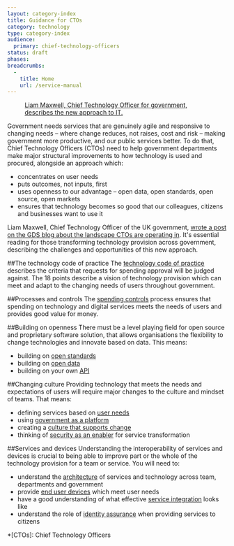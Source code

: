 ```yaml
---
layout: category-index
title: Guidance for CTOs
category: technology
type: category-index
audience:
  primary: chief-technology-officers
status: draft
phases:
breadcrumbs:
  -
    title: Home
    url: /service-manual
---
```


<figure class="media-player-wrapper video"><a href="https://www.youtube.com/watch?v=mVuJPk8Kf3U">Liam Maxwell, Chief Technology Officer for government, describes the new approach to IT.</a></figure>

Government needs services that are genuinely agile and responsive to changing needs – where change reduces, not raises, cost and risk – making government more productive, and our public services better. To do that, Chief Technology Officers (CTOs) need to help government departments make major structural improvements to how technology is used and procured, alongside an approach which:

* concentrates on user needs
* puts outcomes, not inputs, first
* uses openness to our advantage – open data, open standards, open source, open markets
* ensures that technology becomes so good that our colleagues, citizens and businesses want to use it

Liam Maxwell, Chief Technology Officer of the UK government, [wrote a post on the GDS blog about the landscape CTOs are operating in](http://digital.cabinetoffice.gov.uk/2013/05/21/rebalancing-tech-across-gov). It's essential reading for those transforming technology provision across government, describing the challenges and opportunities of this new approach.

##The technology code of practice
The [technology code of practice](/service-manual/technology/code-of-practice.html) describes the criteria that requests for spending approval will be judged against. The 18 points describe a vision of technology provision which can meet and adapt to the changing needs of users throughout government.

##Processes and controls
The [spending controls](/service-manual/technology/spending-controls.html) process ensures that spending on technology and digital services meets the needs of users and provides good value for money.

##Building on openness
There must be a level playing field for open source and proprietary software solution, that allows organisations the flexibility to change technologies and innovate based on data. This means:

* building on [open standards](/service-manual/making-software/open-standards-and-licensing.html)
* building on [open data](/service-manual/technology/open-data.html)
* building on your own [API](/service-manual/making-software/apis.html)

##Changing culture
Providing technology that meets the needs and expectations of users will require major changes to the culture and mindset of teams. That means:

* defining services based on [user needs](/service-manual/user-centered-design/user-needs.html)
* using [government as a platform](/service-manual/technology/government-as-a-platform.html)
* creating a [culture that supports change](/service-manual/technology/culture-that-supports-change.html)
* thinking of [security as an enabler](/service-manual/technology/security-as-enabler.html) for service transformation

##Services and devices
Understanding the interoperability of services and devices is crucial to being able to improve part or the whole of the technology provision for a team or service. You will need to:

* understand the [architecture](/service-manual/technology/architecture.html) of services and technology across team, departments and government
* provide [end user devices](/service-manual/technology/end-user-devices.html) which meet user needs
* have a good understanding of what effective [service integration](/service-manual/technology/service-integration.html) looks like
* understand the role of [identity assurance](/service-manual/identity-assurance/index.html) when providing services to citizens

*[CTOs]: Chief Technology Officers
